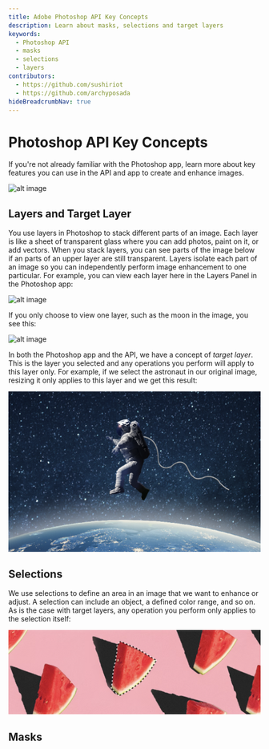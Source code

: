 ```yaml
---
title: Adobe Photoshop API Key Concepts
description: Learn about masks, selections and target layers
keywords:
  - Photoshop API 
  - masks
  - selections
  - layers
contributors:
  - https://github.com/sushiriot
  - https://github.com/archyposada
hideBreadcrumbNav: true
---
```


# Photoshop API Key Concepts
If you're not already familiar with the Photoshop app, learn more about key features you can use in the API and app to create and enhance images.

![alt image](./psactions_example.png?raw=true "Original Image")

## Layers and Target Layer

You use layers in Photoshop to stack different parts of an image. Each layer is like a sheet of transparent glass where you can add photos, paint on it, or add vectors. When you stack layers, you can see parts of the image below if an parts of an upper layer are still transparent. Layers isolate each part of an image so you can independently perform image enhancement to one particular. For example, you can view each layer here in the Layers Panel in the Photoshop app:

![alt image](./layers_all.png?raw=true "Original Image")

If you only choose to view one layer, such as the moon in the image, you see this:

![alt image](./layers_earth.png?raw=true "Original Image")

In both the Photoshop app and the API, we have a concept of *target layer*. This is the layer you selected and any operations you perform will apply to this layer only. For example, if we select the astronaut in our original image, resizing it only applies to this layer and we get this result:

![alt image](./astronaut_resize.png?raw=true "Original Image")

## Selections

We use selections to define an area in an image that we want to enhance or adjust. A selection can include an object, a defined color range, and so on. As is the case with target layers, any operation you perform only applies to the selection itself:

![alt image](./image_selection.png?raw=true "Original Image")

## Masks

